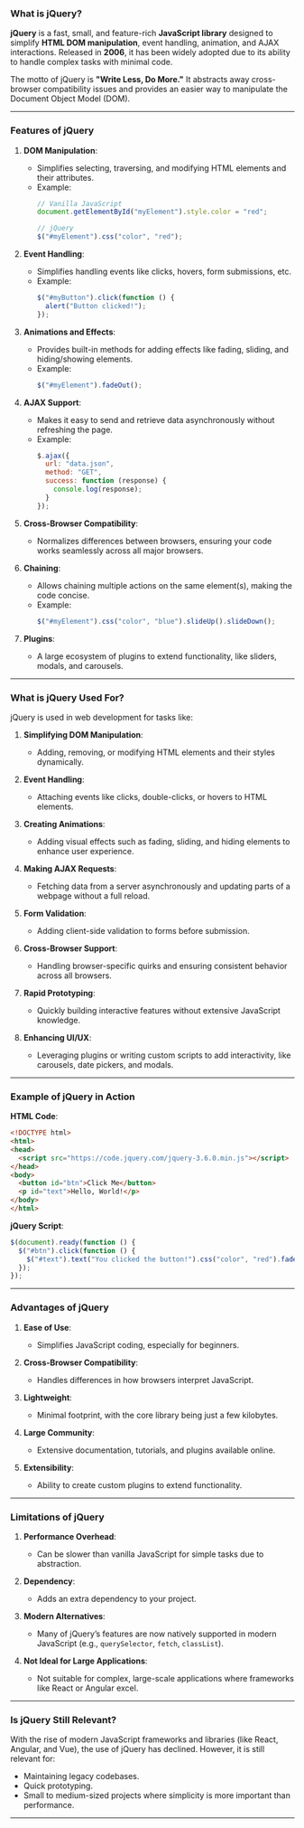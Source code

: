 ### What is jQuery?

**jQuery** is a fast, small, and feature-rich **JavaScript library** designed to simplify **HTML DOM manipulation**, event handling, animation, and AJAX interactions. Released in **2006**, it has been widely adopted due to its ability to handle complex tasks with minimal code. 

The motto of jQuery is **"Write Less, Do More."** It abstracts away cross-browser compatibility issues and provides an easier way to manipulate the Document Object Model (DOM).

---

### Features of jQuery

1. **DOM Manipulation**:
   - Simplifies selecting, traversing, and modifying HTML elements and their attributes.
   - Example:
     ```javascript
     // Vanilla JavaScript
     document.getElementById("myElement").style.color = "red";

     // jQuery
     $("#myElement").css("color", "red");
     ```

2. **Event Handling**:
   - Simplifies handling events like clicks, hovers, form submissions, etc.
   - Example:
     ```javascript
     $("#myButton").click(function () {
       alert("Button clicked!");
     });
     ```

3. **Animations and Effects**:
   - Provides built-in methods for adding effects like fading, sliding, and hiding/showing elements.
   - Example:
     ```javascript
     $("#myElement").fadeOut();
     ```

4. **AJAX Support**:
   - Makes it easy to send and retrieve data asynchronously without refreshing the page.
   - Example:
     ```javascript
     $.ajax({
       url: "data.json",
       method: "GET",
       success: function (response) {
         console.log(response);
       }
     });
     ```

5. **Cross-Browser Compatibility**:
   - Normalizes differences between browsers, ensuring your code works seamlessly across all major browsers.

6. **Chaining**:
   - Allows chaining multiple actions on the same element(s), making the code concise.
   - Example:
     ```javascript
     $("#myElement").css("color", "blue").slideUp().slideDown();
     ```

7. **Plugins**:
   - A large ecosystem of plugins to extend functionality, like sliders, modals, and carousels.

---

### What is jQuery Used For?

jQuery is used in web development for tasks like:

1. **Simplifying DOM Manipulation**:
   - Adding, removing, or modifying HTML elements and their styles dynamically.

2. **Event Handling**:
   - Attaching events like clicks, double-clicks, or hovers to HTML elements.

3. **Creating Animations**:
   - Adding visual effects such as fading, sliding, and hiding elements to enhance user experience.

4. **Making AJAX Requests**:
   - Fetching data from a server asynchronously and updating parts of a webpage without a full reload.

5. **Form Validation**:
   - Adding client-side validation to forms before submission.

6. **Cross-Browser Support**:
   - Handling browser-specific quirks and ensuring consistent behavior across all browsers.

7. **Rapid Prototyping**:
   - Quickly building interactive features without extensive JavaScript knowledge.

8. **Enhancing UI/UX**:
   - Leveraging plugins or writing custom scripts to add interactivity, like carousels, date pickers, and modals.

---

### Example of jQuery in Action

**HTML Code**:
```html
<!DOCTYPE html>
<html>
<head>
  <script src="https://code.jquery.com/jquery-3.6.0.min.js"></script>
</head>
<body>
  <button id="btn">Click Me</button>
  <p id="text">Hello, World!</p>
</body>
</html>
```

**jQuery Script**:
```javascript
$(document).ready(function () {
  $("#btn").click(function () {
    $("#text").text("You clicked the button!").css("color", "red").fadeOut(2000);
  });
});
```

---

### Advantages of jQuery

1. **Ease of Use**:
   - Simplifies JavaScript coding, especially for beginners.

2. **Cross-Browser Compatibility**:
   - Handles differences in how browsers interpret JavaScript.

3. **Lightweight**:
   - Minimal footprint, with the core library being just a few kilobytes.

4. **Large Community**:
   - Extensive documentation, tutorials, and plugins available online.

5. **Extensibility**:
   - Ability to create custom plugins to extend functionality.

---

### Limitations of jQuery

1. **Performance Overhead**:
   - Can be slower than vanilla JavaScript for simple tasks due to abstraction.

2. **Dependency**:
   - Adds an extra dependency to your project.

3. **Modern Alternatives**:
   - Many of jQuery’s features are now natively supported in modern JavaScript (e.g., `querySelector`, `fetch`, `classList`).

4. **Not Ideal for Large Applications**:
   - Not suitable for complex, large-scale applications where frameworks like React or Angular excel.

---

### Is jQuery Still Relevant?

With the rise of modern JavaScript frameworks and libraries (like React, Angular, and Vue), the use of jQuery has declined. However, it is still relevant for:
- Maintaining legacy codebases.
- Quick prototyping.
- Small to medium-sized projects where simplicity is more important than performance.

---

